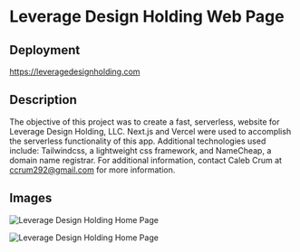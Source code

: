 # Leverage Design Holding Web Page

## Deployment

https://leveragedesignholding.com

## Description

The objective of this project was to create a fast, serverless, website for Leverage Design Holding, LLC.  Next.js and Vercel were used to accomplish the serverless functionality of this app.  Additional technologies used include: Tailwindcss, a lightweight css framework, and NameCheap, a domain name registrar.  For additional information, contact Caleb Crum at ccrum292@gmail.com for more information.        

## Images

![Leverage Design Holding Home Page](/public/ldh_home_lg.gif)

![Leverage Design Holding Home Page](/public/ldh_products_lg.gif)